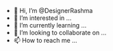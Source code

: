 - 👋 Hi, I’m @DesignerRashma
- 👀 I’m interested in ...
- 🌱 I’m currently learning ...
- 💞️ I’m looking to collaborate on ...
- 📫 How to reach me ...

<!---
DesignerRashma/DesignerRashma is a ✨ special ✨ repository because its `README.md` (this file) appears on your GitHub profile.
You can click the Preview link to take a look at your changes.
--->
